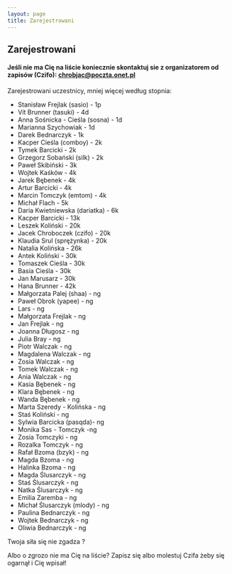 ```yaml
---
layout: page
title: Zarejestrowani
---
```


## Zarejestrowani


#### Jeśli nie ma Cię na liście koniecznie skontaktuj sie z organizatorem od zapisów (Czifo): chrobjac@poczta.onet.pl

Zarejestrowani uczestnicy, mniej więcej według stopnia:
- Stanisław Frejlak (sasio) - 1p
- Vít Brunner (tasuki) - 4d
- Anna Sośnicka - Cieśla (sosna) - 1d
- Marianna Szychowiak - 1d
- Darek Bednarczyk - 1k
- Kacper Cieśla (comboy) - 2k
- Tymek Barcicki - 2k
- Grzegorz Sobański (silk) - 2k
- Paweł Skibiński - 3k
- Wojtek Kaśków - 4k
- Jarek Bębenek - 4k
- Artur Barcicki - 4k
- Marcin Tomczyk (emtom) - 4k
- Michał Flach - 5k
- Daria Kwietniewska (dariatka) - 6k
- Kacper Barcicki - 13k
- Leszek Koliński - 20k
- Jacek Chroboczek (czifo) - 20k
- Klaudia Srul (sprężynka) - 20k
- Natalia Kolińska - 26k
- Antek Koliński - 30k
- Tomaszek Cieśla - 30k
- Basia Cieśla - 30k
- Jan Marusarz - 30k
- Hana Brunner - 42k
- Małgorzata Palej (shaa) - ng
- Paweł Obrok (yapee) - ng
- Lars - ng
- Małgorzata Frejlak - ng
- Jan Frejlak - ng
- Joanna Długosz - ng
- Julia Bray - ng
- Piotr Walczak - ng
- Magdalena Walczak - ng
- Zosia Walczak - ng
- Tomek Walczak - ng
- Ania Walczak - ng
- Kasia Bębenek - ng
- Klara Bębenek - ng
- Wanda Bębenek - ng
- Marta Szeredy - Kolińska - ng
- Staś Koliński - ng
- Sylwia Barcicka (pasqda)- ng
- Monika Sas - Tomczyk -ng
- Zosia Tomczyki - ng
- Rozalka Tomczyk - ng
- Rafał Bzoma (bzyk) - ng
- Magda Bzoma - ng
- Halinka Bzoma - ng
- Magda Ślusarczyk - ng
- Staś Ślusarczyk - ng
- Natka Ślusarczyk - ng
- Emilia Zaremba - ng
- Michał Ślusarczyk (mlody) - ng
- Paulina Bednarczyk - ng
- Wojtek Bednarczyk - ng
- Oliwia Bednarczyk - ng

  


Twoja siła się nie zgadza ?

Albo o zgrozo nie ma Cię na liście? Zapisz się albo molestuj Czifa żeby się ogarnął i Cię wpisał!
